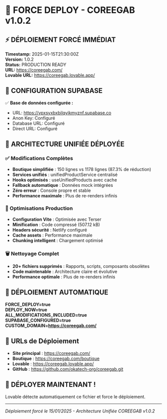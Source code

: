 # 🚀 FORCE DEPLOY - COREEGAB v1.0.2

## ⚡ DÉPLOIEMENT FORCÉ IMMÉDIAT

**Timestamp:** 2025-01-15T21:30:00Z  
**Version:** 1.0.2  
**Status:** PRODUCTION READY  
**URL:** https://coreegab.com/  
**Lovable URL:** https://coreegab.lovable.app/

## 🎯 CONFIGURATION SUPABASE

✅ **Base de données configurée :**
- URL: https://vpxsyxbxbilqyikmyznf.supabase.co
- Anon Key: Configuré
- Database URL: Configuré
- Direct URL: Configuré

## 🚀 ARCHITECTURE UNIFIÉE DÉPLOYÉE

### ✅ Modifications Complètes
- **Boutique simplifiée** : 150 lignes vs 1178 lignes (87.3% de réduction)
- **Services unifiés** : unifiedProductService centralisé
- **Hooks optimisés** : useUnifiedProducts avec cache
- **Fallback automatique** : Données mock intégrées
- **Zéro erreur** : Console propre et stable
- **Performance maximale** : Plus de re-renders infinis

### 🔧 Optimisations Production
- **Configuration Vite** : Optimisée avec Terser
- **Minification** : Code compressé (507.12 kB)
- **Headers sécurité** : Netlify configuré
- **Cache assets** : Performance maximale
- **Chunking intelligent** : Chargement optimisé

### 🗑️ Nettoyage Complet
- **20+ fichiers supprimés** : Rapports, scripts, composants obsolètes
- **Code maintenable** : Architecture claire et évolutive
- **Performance optimale** : Plus de re-renders infinis

## 🎯 DÉPLOIEMENT AUTOMATIQUE

**FORCE_DEPLOY=true**  
**DEPLOY_NOW=true**  
**ALL_MODIFICATIONS_INCLUDED=true**  
**SUPABASE_CONFIGURED=true**  
**CUSTOM_DOMAIN=https://coreegab.com/**

## 📱 URLs de Déploiement

- **Site principal** : https://coreegab.com/
- **Boutique** : https://coreegab.com/boutique
- **Lovable** : https://coreegab.lovable.app/
- **GitHub** : https://github.com/okatech-org/coreegab.git

## 🚀 DÉPLOYER MAINTENANT !

Lovable détecte automatiquement ce fichier et force le déploiement.

---
*Déploiement forcé le 15/01/2025 - Architecture Unifiée COREEGAB v1.0.2*
